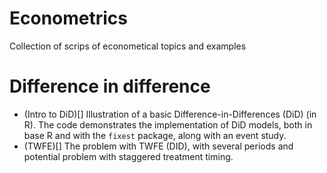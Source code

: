 # Econometrics

Collection of scrips of econometical topics and examples 

# Difference in difference 
- (Intro to DiD)[] Illustration of a basic Difference-in-Differences (DiD) (in R). The code demonstrates the implementation of DiD models, both in base R and with the `fixest` package, along with an event study.
- (TWFE)[] The problem with TWFE (DID), with several periods and potential problem with staggered treatment timing. 
